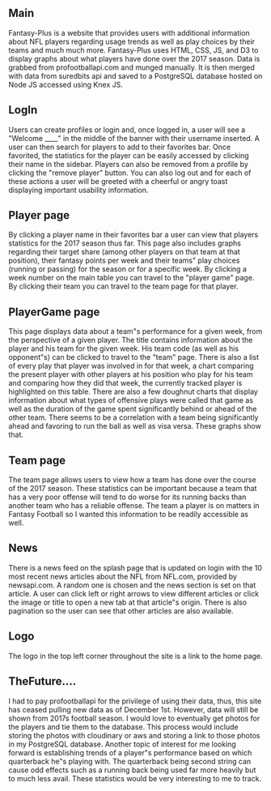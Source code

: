 ## Main
Fantasy-Plus is a website that provides users with additional information about NFL players regarding usage trends as well as play choices by their teams and much much more. Fantasy-Plus uses HTML, CSS, JS, and D3 to display graphs about what players have done over the 2017 season. Data is grabbed from profootballapi.com and munged manually. It is then merged with data from suredbits api and saved to a PostgreSQL database hosted on Node JS accessed using Knex JS.

## LogIn
Users can create profiles or login and, once logged in, a user will see a "Welcome ____" in the middle of the banner with their username inserted. A user can then search for players to add to their favorites bar. Once favorited, the statistics for the player can be easily accessed by clicking their name in the sidebar. Players can also be removed from a profile by clicking the "remove player" button. You can also log out and for each of these actions a user will be greeted with a cheerful or angry toast displaying important usability information.

## Player page
By clicking a player name in their favorites bar a user can view that players statistics for the 2017 season thus far. This page also includes graphs regarding their target share (among other players on that team at that position), their fantasy points per week and their teams" play choices (running or passing) for the season or for a specific week. By clicking a week number on the main table you can travel to the "player game" page. By clicking their team you can travel to the team page for that player.

## PlayerGame page
This page displays data about a team"s performance for a given week, from the perspective of a given player. The title contains information about the player and his team for the given week. His team code (as well as his opponent"s) can be clicked to travel to the "team" page. There is also a list of every play that player was involved in for that week, a chart comparing the present player with other players at his position who play for his team and comparing how they did that week, the currently tracked player is highlighted on this table. There are also a few doughnut charts that display information about what types of offensive plays were called that game as well as the duration of the game spent significantly behind or ahead of the other team. There seems to be a correlation with a team being significantly ahead and favoring to run the ball as well as visa versa. These graphs show that.

## Team page
The team page allows users to view how a team has done over the course of the 2017 season. These statistics can be important because a team that has a very poor offense will tend to do worse for its running backs than another team who has a reliable offense. The team a player is on matters in Fantasy Football so I wanted this information to be readily accessible as well.

## News
There is a news feed on the splash page that is updated on login with the 10 most recent news articles about the NFL from NFL.com, provided by newsapi.com. A random one is chosen and the news section is set on that article. A user can click left or right arrows to view different articles or click the image or title to open a new tab at that article"s origin. There is also pagination so the user can see that other articles are also available.


## Logo
The logo in the top left corner throughout the site is a link to the home page.

## TheFuture....
I had to pay profootballapi for the privilege of using their data, thus, this site has ceased pulling new data as of December 1st. However, data will still be shown from 2017s football season. I would love to eventually get photos for the players and tie them to the database. This process would include storing the photos with cloudinary or aws and storing a link to those photos in my PostgreSQL database. Another topic of interest for me looking forward is establishing trends of a player"s performance based on which quarterback he"s playing with. The quarterback being second string can cause odd effects such as a running back being used far more heavily but to much less avail. These statistics would be very interesting to me to track.
